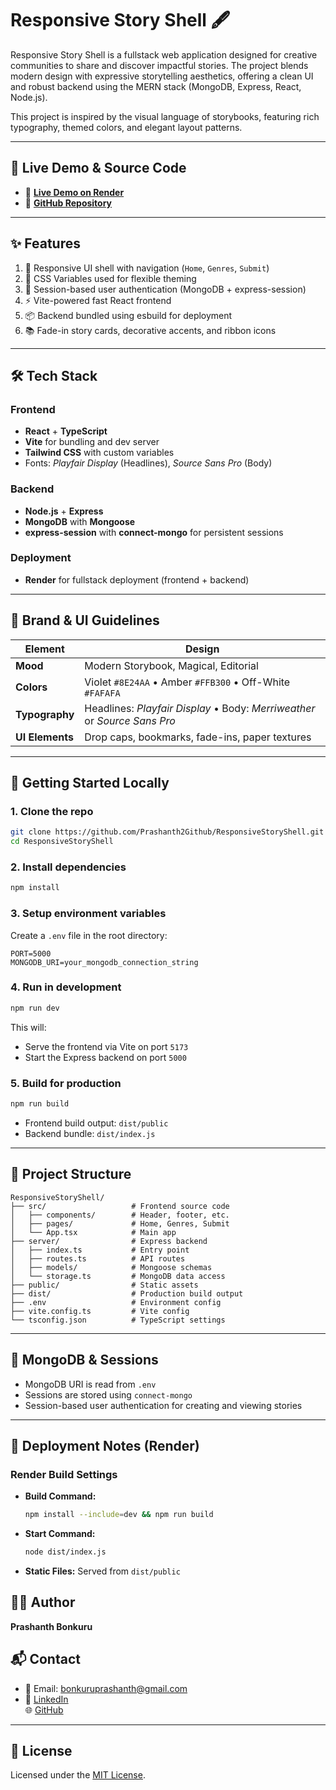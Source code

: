 # Responsive Story Shell 🖋️

Responsive Story Shell is a fullstack web application designed for creative communities to share and discover impactful stories. The project blends modern design with expressive storytelling aesthetics, offering a clean UI and robust backend using the MERN stack (MongoDB, Express, React, Node.js).

This project is inspired by the visual language of storybooks, featuring rich typography, themed colors, and elegant layout patterns.

---

## 🚀 Live Demo & Source Code

- 🔗 **[Live Demo on Render](https://responsivestoryshell.onrender.com/)**
- 🔗 **[GitHub Repository](https://github.com/Prashanth2Github/ResponsiveStoryShell)**


---

## ✨ Features

1. 🧭 Responsive UI shell with navigation (`Home`, `Genres`, `Submit`)
2. 🎨 CSS Variables used for flexible theming
3. 🔐 Session-based user authentication (MongoDB + express-session)
4. ⚡ Vite-powered fast React frontend
5. 📦 Backend bundled using esbuild for deployment
6. 📚 Fade-in story cards, decorative accents, and ribbon icons

---

## 🛠️ Tech Stack

### Frontend

- **React** + **TypeScript**
- **Vite** for bundling and dev server
- **Tailwind CSS** with custom variables
- Fonts: *Playfair Display* (Headlines), *Source Sans Pro* (Body)

### Backend

- **Node.js** + **Express**
- **MongoDB** with **Mongoose**
- **express-session** with **connect-mongo** for persistent sessions

### Deployment

- **Render** for fullstack deployment (frontend + backend)

---

## 🎨 Brand & UI Guidelines

| Element       | Design                                         |
|---------------|------------------------------------------------|
| **Mood**      | Modern Storybook, Magical, Editorial           |
| **Colors**    | Violet `#8E24AA` • Amber `#FFB300` • Off-White `#FAFAFA` |
| **Typography**| Headlines: *Playfair Display* • Body: *Merriweather* or *Source Sans Pro* |
| **UI Elements** | Drop caps, bookmarks, fade-ins, paper textures |

---

## 🚀 Getting Started Locally

### 1. Clone the repo

```bash
git clone https://github.com/Prashanth2Github/ResponsiveStoryShell.git
cd ResponsiveStoryShell
```

### 2. Install dependencies

```bash
npm install
```

### 3. Setup environment variables

Create a `.env` file in the root directory:

```env
PORT=5000
MONGODB_URI=your_mongodb_connection_string
```

### 4. Run in development

```bash
npm run dev
```

This will:
- Serve the frontend via Vite on port `5173`
- Start the Express backend on port `5000`

### 5. Build for production

```bash
npm run build
```

- Frontend build output: `dist/public`
- Backend bundle: `dist/index.js`

---

## 📁 Project Structure

```
ResponsiveStoryShell/
├── src/                   # Frontend source code
│   ├── components/        # Header, footer, etc.
│   ├── pages/             # Home, Genres, Submit
│   └── App.tsx            # Main app
├── server/                # Express backend
│   ├── index.ts           # Entry point
│   ├── routes.ts          # API routes
│   ├── models/            # Mongoose schemas
│   └── storage.ts         # MongoDB data access
├── public/                # Static assets
├── dist/                  # Production build output
├── .env                   # Environment config
├── vite.config.ts         # Vite config
└── tsconfig.json          # TypeScript settings
```

---

## 🔐 MongoDB & Sessions

- MongoDB URI is read from `.env`
- Sessions are stored using `connect-mongo`
- Session-based user authentication for creating and viewing stories

---

## 🧾 Deployment Notes (Render)

### Render Build Settings

- **Build Command:**
  ```bash
  npm install --include=dev && npm run build
  ```

- **Start Command:**
  ```bash
  node dist/index.js
  ```

- **Static Files:** Served from `dist/public`


## 👨‍💻 Author

**Prashanth Bonkuru**  
## 📬 Contact

- 📧 Email: bonkuruprashanth@gmail.com  
- 🔗 [LinkedIn](https://www.linkedin.com/in/prashanth-bonkuru-7a8617265/)  
🌐 [GitHub](https://github.com/Prashanth2Github)


---

## 📄 License

Licensed under the [MIT License](LICENSE).
